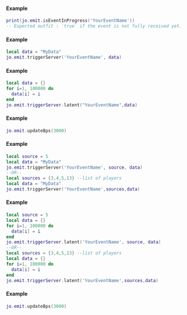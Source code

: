 <!-- #region client|jo.emit.isEventInProgress -->
#### Example
```lua
print(jo.emit.isEventInProgress('YourEventName'))
-- Expected outfit : `true` if the event is not fully received yet.
```
<!-- #endregion client|jo.emit.isEventInProgress -->


<!-- #region client|jo.emit.triggerServer -->
#### Example
```lua
local data = "MyData"
jo.emit.triggerServer('YourEventName', data)
```
<!-- #endregion client|jo.emit.triggerServer -->


<!-- #region client|jo.emit.triggerServer.latent -->
#### Example
```lua
local data = {}
for i=1, 100000 do
  data[i] = i
end
jo.emit.triggerServer.latent("YourEventName",data)
```
<!-- #endregion client|jo.emit.triggerServer.latent -->


<!-- #region client|jo.emit.updateBps -->
#### Example
```lua
jo.emit.updateBps(3000)
```
<!-- #endregion client|jo.emit.updateBps -->


<!-- #region server|jo.emit.triggerClient -->
#### Example
```lua
local source = 5
local data = "MyData"
jo.emit.triggerServer('YourEventName', source, data)
--OR--
local sources = {3,4,5,13} --list of players
local data = "MyData"
jo.emit.triggerServer('YourEventName',sources,data)
```

<!-- #endregion server|jo.emit.triggerClient -->


<!-- #region server|jo.emit.triggerClient.latent -->
#### Example
```lua
local source = 5
local data = {}
for i=1, 100000 do
  data[i] = i
end
jo.emit.triggerServer.latent('YourEventName', source, data)
--OR--
local sources = {3,4,5,13} --list of players
local data = {}
for i=1, 100000 do
  data[i] = i
end
jo.emit.triggerServer.latent('YourEventName',sources,data)
```
<!-- #endregion server|jo.emit.triggerClient.latent -->


<!-- #region server|jo.emit.updateBps -->
#### Example
```lua
jo.emit.updateBps(3000)
```
<!-- #endregion server|jo.emit.updateBps -->

